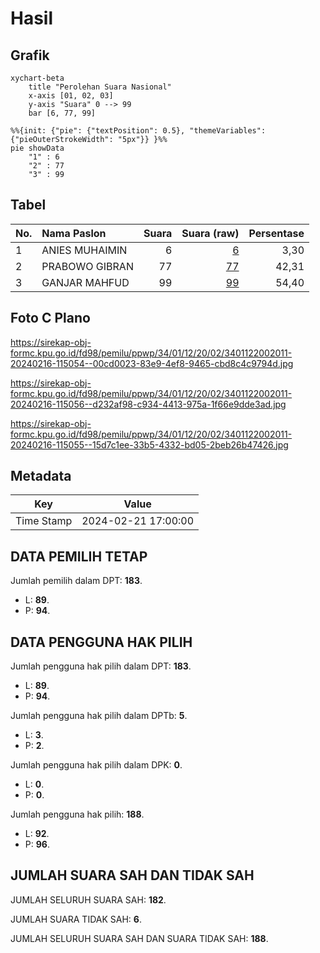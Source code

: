 # Hasil

## Grafik

```mermaid
xychart-beta
    title "Perolehan Suara Nasional"
    x-axis [01, 02, 03]
    y-axis "Suara" 0 --> 99
    bar [6, 77, 99]
```

```mermaid
%%{init: {"pie": {"textPosition": 0.5}, "themeVariables": {"pieOuterStrokeWidth": "5px"}} }%%
pie showData
    "1" : 6
    "2" : 77
    "3" : 99
```

## Tabel

| No. | Nama Paslon    | Suara | Suara (raw) | Persentase |
|:--- |:-------------- | -----:| -----------:| ----------:|
| 1   | ANIES MUHAIMIN | 6     | [6][p-1]    | 3,30       |
| 2   | PRABOWO GIBRAN | 77    | [77][p-2]   | 42,31      |
| 3   | GANJAR MAHFUD  | 99    | [99][p-3]   | 54,40      |


[p-1]: https://github.com/gigit-pemilu/pemilu-2024/blob/main/pilpres/hitung-suara/sub/34-di-yogyakarta/sub/01-kulon-progo/sub/12-kalibawang/sub/2002-banjarasri/sub/011-tps/sub/paslon-1.txt
[p-2]: https://github.com/gigit-pemilu/pemilu-2024/blob/main/pilpres/hitung-suara/sub/34-di-yogyakarta/sub/01-kulon-progo/sub/12-kalibawang/sub/2002-banjarasri/sub/011-tps/sub/paslon-2.txt
[p-3]: https://github.com/gigit-pemilu/pemilu-2024/blob/main/pilpres/hitung-suara/sub/34-di-yogyakarta/sub/01-kulon-progo/sub/12-kalibawang/sub/2002-banjarasri/sub/011-tps/sub/paslon-3.txt

## Foto C Plano

https://sirekap-obj-formc.kpu.go.id/fd98/pemilu/ppwp/34/01/12/20/02/3401122002011-20240216-115054--00cd0023-83e9-4ef8-9465-cbd8c4c9794d.jpg

https://sirekap-obj-formc.kpu.go.id/fd98/pemilu/ppwp/34/01/12/20/02/3401122002011-20240216-115056--d232af98-c934-4413-975a-1f66e9dde3ad.jpg

https://sirekap-obj-formc.kpu.go.id/fd98/pemilu/ppwp/34/01/12/20/02/3401122002011-20240216-115055--15d7c1ee-33b5-4332-bd05-2beb26b47426.jpg


## Metadata

| Key        | Value               |
| ---------- | ------------------- |
| Time Stamp | 2024-02-21 17:00:00 |


## DATA PEMILIH TETAP

Jumlah pemilih dalam DPT: **183**.
 * L: **89**.
 * P: **94**.

## DATA PENGGUNA HAK PILIH

Jumlah pengguna hak pilih dalam DPT: **183**.
 * L: **89**.
 * P: **94**.

Jumlah pengguna hak pilih dalam DPTb: **5**.
 * L: **3**.
 * P: **2**.

Jumlah pengguna hak pilih dalam DPK: **0**.
 * L: **0**.
 * P: **0**.

Jumlah pengguna hak pilih: **188**.
 * L: **92**.
 * P: **96**.

## JUMLAH SUARA SAH DAN TIDAK SAH

JUMLAH SELURUH SUARA SAH: **182**.

JUMLAH SUARA TIDAK SAH: **6**.

JUMLAH SELURUH SUARA SAH DAN SUARA TIDAK SAH: **188**.


